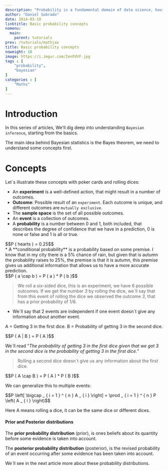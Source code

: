 ```yaml
---
description: "Probability is a fundamental domain of data science, having sound foundations on this topic will help us climb the ladder to master Bayesian inference and other machine learning methods that have their roots in probability theory. We'll start with essential concepts like an outcome, conditional probability, joint probability etc. "
author: "Daniel Sobrado"
date: 2014-03-10
linktitle: Basic probability concepts
nomenu:
  main:
    parent: tutorials
prev: /tutorials/mathjax
title: Basic probability concepts
noweight: 10
image: https://i.imgur.com/IenFUVF.jpg
tags : [
    "probability",
    "bayesian"
]
categories : [
    "Maths"
]
---
```


# Introduction

In this series of articles, We'll dig deep into understanding `Bayesian inference`, starting from the basics.

The main idea behind Bayesian statistics is the Bayes theorem, we need to understand some concepts first.

# Concepts

Let´s illustrate these concepts with poker cards and rolling dices:

* An **experiment** is a well-defined action, that might result in a number of outcomes.
* **Outcome**: Possible result of an `experiment`. Each outcome is unique, and different outcomes are `mutually exclusive`.
* The **sample space** is the set of all possible outcomes.
* An **event** is a collection of outcomes.
* A **probability** is a number between 0 and 1, both included, that describes the degree of confidence that we have in a prediction, 0 is none or false and 1 is all or true.
<div id="el"><span>$$P ( hearts ) = 0.25$$</span></div>
* A **conditional probability** is a probability based on some premise. I know that in my city there is a 5% chance of rain, but given that is autumn the probability raises to 25%, the premise is that it is autumn, this premise gives us additional information that allows us to have a more accurate prediction.
<div id="el"><span>$$P ( a \cap b ) = P ( a ) * P ( b )$$</span></div>


> We roll a six-sided dice, this is an experiment, we have 6 possible outcomes. If we get the number *3* by rolling the dice, we´ll say that from this event of rolling the dice we observed the outcome *3*, that has a prior probability of 1/6. 

* We´ll say that 2 events are independent if one event doesn´t give any information about another event. 

A = Getting 3 in the first dice.
B = Probability of getting 3 in the second dice.
<div id="el"><span>$$P ( A | B ) = P ( A )$$</span></div>

We´ll read "*The probability of getting 3 in the first dice given that we got 3 in the second dice is the probability of getting 3 in the first dice.*"

> Rolling a second dice doesn´t give us any information about the first dice.

<div id="el"><span>$$P ( A \cap B ) = P ( A ) * P ( B )$$</span></div>

We can generalize this to multiple events:
<div id="el"><span>$$P \left[ \bigcap _ { i = 1 } ^ { n } A _ { i } \right] = \prod _ { i = 1 } ^ { n } P \left( A _ { i } \right)$$</span></div>

Here A means rolling a dice, it can be the same dice or different dices.

#### Prior and Posterior distributions


The **prior probability distribution** (prior), is ones beliefs about its quantity before some evidence is taken into account.

The **posterior probability distribution** (posterior), is the revised probability of an event occurring after some evidence has been taken into account.

We´ll see in the next article more about these probability distributions.
